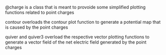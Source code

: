 @charge is a class that is meant to provoide some simplified plotting functions related to point charges

contour overloads the contour plot function to generate a potential map that is caused by the point charges

quiver and quiver3 overload the respective vector plotting functions to generate a vector field of the net electric field generated by the point charges